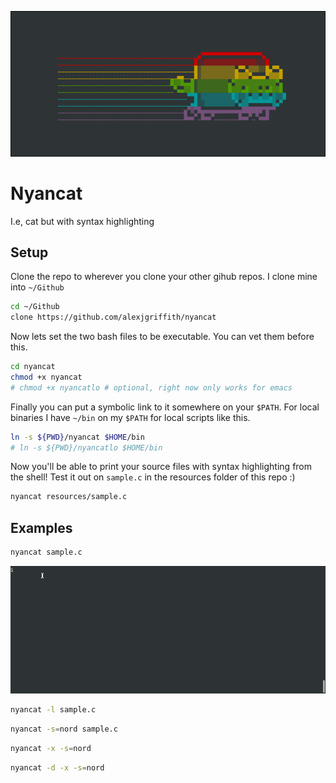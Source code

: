 ![Nyancat](resources/NYANCATACII.png "Nyancat")

# Nyancat 

I.e, cat but with syntax highlighting

## Setup
Clone the repo to wherever you clone your other gihub repos. I clone mine into `~/Github`
``` sh
cd ~/Github
clone https://github.com/alexjgriffith/nyancat
```

Now lets set the two bash files to be executable. You can vet them before this.
``` sh
cd nyancat
chmod +x nyancat
# chmod +x nyancatlo # optional, right now only works for emacs
```

Finally you can put a symbolic link to it somewhere on your `$PATH`. For local binaries I have `~/bin` on my `$PATH` for local scripts like this.

```sh
ln -s ${PWD}/nyancat $HOME/bin
# ln -s ${PWD}/nyancatlo $HOME/bin
```

Now you'll be able to print your source files with syntax highlighting from the shell! Test it out on `sample.c` in the resources folder of this repo :)
```sh
nyancat resources/sample.c
```

## Examples

``` sh
nyancat sample.c
```

![nyancat sample.c](resources/NYANCAT-GIF.gif "Nyancat")

``` sh
nyancat -l sample.c
```

``` sh
nyancat -s=nord sample.c
```

``` sh
nyancat -x -s=nord
```

``` sh
nyancat -d -x -s=nord
```
